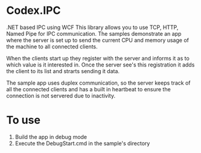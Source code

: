 # Codex.IPC
.NET based IPC using WCF
 This library allows you to use TCP, HTTP, Named Pipe for IPC communication. 
 The samples demonstrate an app where the server is set up to send the current
 CPU and memory usage of the machine to all connected clients.
 
 When the clients start up they register with the server and informs it as to
 which value is it interested in. Once the server see's this registration
 it adds the client to its list and strarts sending it data.
 
 The sample app uses duplex communication, so the server keeps track of all
 the connected clients and has a built in heartbeat to ensure the connection 
 is not servered due to inactivity.
 
 # To use
 1. Build the app in debug mode
 2. Execute the DebugStart.cmd in the sample's directory
